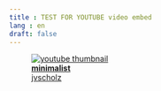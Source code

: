```yaml
---
title : TEST FOR YOUTUBE video embed
lang : en
draft: false
---
```


<figure class="youtube-embed">
  <a href="https://www.youtube.com/watch?v=H-q65az1G84" target="_blank" rel="noopener">
    <img src="https://img.youtube.com/vi/H-q65az1G84/mqdefault.jpg" alt="youtube thumbnail" class="youtube-thumb" />
    <figcaption class="youtube-caption">
      <strong>minimalist</strong><br>
      <span class="channel-name">jvscholz</span>
    </figcaption>
  </a>
</figure>


